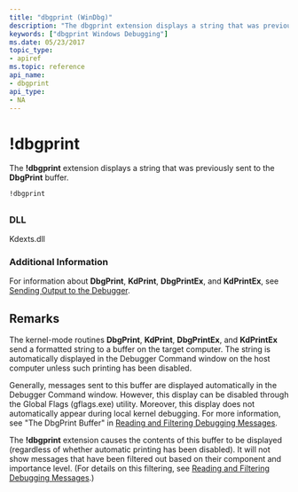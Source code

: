 ```yaml
---
title: "dbgprint (WinDbg)"
description: "The dbgprint extension displays a string that was previously sent to the DbgPrint buffer."
keywords: ["dbgprint Windows Debugging"]
ms.date: 05/23/2017
topic_type:
- apiref
ms.topic: reference
api_name:
- dbgprint
api_type:
- NA
---
```


# !dbgprint


The **!dbgprint** extension displays a string that was previously sent to the **DbgPrint** buffer.

```dbgcmd
!dbgprint
```

## <span id="ddk__dbgprint_dbg"></span><span id="DDK__DBGPRINT_DBG"></span>


### DLL

Kdexts.dll

 

### Additional Information

For information about **DbgPrint**, **KdPrint**, **DbgPrintEx**, and **KdPrintEx**, see [Sending Output to the Debugger](../debugger/sending-output-to-the-debugger.md).

## Remarks

The kernel-mode routines **DbgPrint**, **KdPrint**, **DbgPrintEx**, and **KdPrintEx** send a formatted string to a buffer on the target computer. The string is automatically displayed in the Debugger Command window on the host computer unless such printing has been disabled.

Generally, messages sent to this buffer are displayed automatically in the Debugger Command window. However, this display can be disabled through the Global Flags (gflags.exe) utility. Moreover, this display does not automatically appear during local kernel debugging. For more information, see "The DbgPrint Buffer" in [Reading and Filtering Debugging Messages](../debugger/reading-and-filtering-debugging-messages.md).

The **!dbgprint** extension causes the contents of this buffer to be displayed (regardless of whether automatic printing has been disabled). It will not show messages that have been filtered out based on their component and importance level. (For details on this filtering, see [Reading and Filtering Debugging Messages](../debugger/reading-and-filtering-debugging-messages.md).)

 

 






